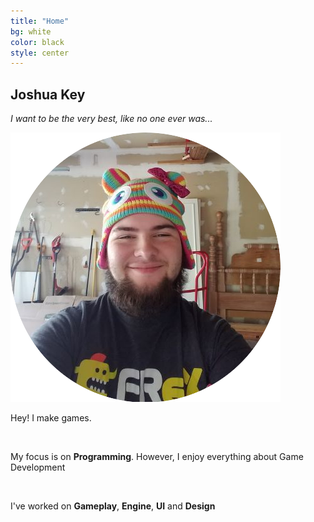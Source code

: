 ```yaml
---
title: "Home"
bg: white
color: black
style: center
---
```


## Joshua Key
_I want to be the very best, like no one ever was..._

<div class="row">
    <img src="/img/Picture.png" alt="Picture of Joshua key" title="Honestly the best photo I have">
    <br>
    <div class="column">
        <p>Hey! I make games.</p>
        <br>
        <p>My focus is on <b>Programming</b>. However, I enjoy everything about </b>Game Development</b></p>
        <br>
        <p>I've worked on <b>Gameplay</b>, <b>Engine</b>, <b>UI</b> and <b>Design</b></p>
    </div>
</div>





  
